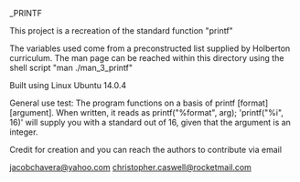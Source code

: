 _PRINTF

This project is a recreation of the standard function "printf"

The variables used come from a preconstructed list supplied by Holberton curriculum.
The man page can be reached within this directory using the shell script "man ./man_3_printf"

Built using Linux Ubuntu 14.0.4

General use test:
The program functions on a basis of printf [format] [argument]. When written, it reads as printf("%format", arg);
'printf("%i", 16)' will supply you with a standard out of 16, given that the argument is an integer.



Credit for creation and you can reach the authors to contribute via email

jacobchavera@yahoo.com
christopher.caswell@rocketmail.com

